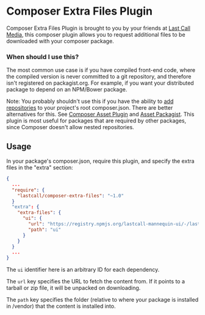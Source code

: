 Composer Extra Files Plugin
===========================

Composer Extra Files Plugin is brought to you by your friends at [Last Call Media](https://www.lastcallmedia.com), this composer plugin allows you to request additional files to be downloaded with your composer package.

### When should I use this?
The most common use case is if you have compiled front-end code, where the compiled version is never committed to a git repository, and therefore isn't registered on packagist.org.  For example, if you want your distributed package to depend on an NPM/Bower package.

Note: You probably shouldn't use this if you have the ability to [add repositories](https://getcomposer.org/doc/05-repositories.md) to your project's root composer.json.  There are better alternatives for this.  See [Composer Asset Plugin](https://github.com/fxpio/composer-asset-plugin) and [Asset Packagist](https://asset-packagist.org/).  This plugin is most useful for packages that are required by other packages, since Composer doesn't allow nested repositories.

## Usage
In your package's composer.json, require this plugin, and specify the extra files in the "extra" section:
```json
{
  ... 
  "require": {
    "lastcall/composer-extra-files": "~1.0"
  }
  "extra": {
    "extra-files": {
      "ui": {
        "url": "https://registry.npmjs.org/lastcall-mannequin-ui/-/lastcall-mannequin-ui-1.0.0-rc2.tgz",
        "path": "ui"
      }
    }
  }
  ...
}
```
The `ui` identifier here is an arbitrary ID for each dependency.

The `url` key specifies the URL to fetch the content from.  If it points to a tarball or zip file, it will be unpacked on downloading.

The `path` key specifies the folder (relative to where your package is installed in /vendor) that the content is installed into.
